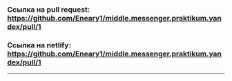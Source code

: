 ### Ссылка на pull request: https://github.com/Eneary1/middle.messenger.praktikum.yandex/pull/1

### Ссылка на netlify: https://github.com/Eneary1/middle.messenger.praktikum.yandex/pull/1
---

